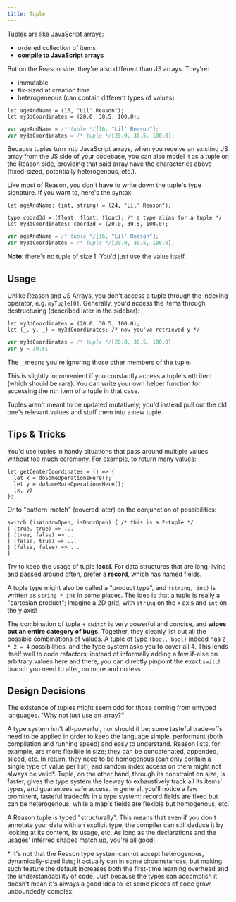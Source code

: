 ```yaml
---
title: Tuple
---
```


Tuples are like JavaScript arrays:

- ordered collection of items
- **compile to JavaScript arrays**

But on the Reason side, they're also different than JS arrays. They're:

- immutable
- fix-sized at creation time
- heterogeneous (can contain different types of values)

<!--DOCUSAURUS_CODE_TABS-->
<!--Reason-->
```reason
let ageAndName = (16, "Lil' Reason");
let my3dCoordinates = (20.0, 30.5, 100.0);
```
<!--Output-->
```js
var ageAndName = /* tuple */[16, "Lil' Reason"];
var my3dCoordinates = /* tuple */[20.0, 30.5, 100.0];
```
<!--END_DOCUSAURUS_CODE_TABS-->

Because tuples turn into JavaScript arrays, when you receive an existing JS array from the JS side of your codebase, you can also model it as a tuple on the Reason side, providing that said array have the characterics above (fixed-sized, potentially heterogenous, etc.).

Like most of Reason, you don't have to write down the tuple's type signature. If you want to, here's the syntax:

<!--DOCUSAURUS_CODE_TABS-->
<!--Reason-->
```reason
let ageAndName: (int, string) = (24, "Lil' Reason");

type coord3d = (float, float, float); /* a type alias for a tuple */
let my3dCoordinates: coord3d = (20.0, 30.5, 100.0);
```
<!--Output-->
```js
var ageAndName = /* tuple */[16, "Lil' Reason"];
var my3dCoordinates = /* tuple */[20.0, 30.5, 100.0];
```
<!--END_DOCUSAURUS_CODE_TABS-->


**Note**: there's no tuple of size 1. You'd just use the value itself.

## Usage

Unlike Reason and JS Arrays, you don't access a tuple through the indexing operator, e.g. `myTuple[0]`. Generally, you'd access the items through destructuring (described later in the sidebar):

<!--DOCUSAURUS_CODE_TABS-->
<!--Reason-->
```reason
let my3dCoordinates = (20.0, 30.5, 100.0);
let (_, y, _) = my3dCoordinates; /* now you've retrieved y */
```
<!--Output-->
```js
var my3dCoordinates = /* tuple */[20.0, 30.5, 100.0];
var y = 30.5;
```
<!--END_DOCUSAURUS_CODE_TABS-->

The `_` means you're ignoring those other members of the tuple.

This is slightly inconvenient if you constantly access a tuple's nth item (which should be rare). You can write your own helper function for accessing the nth item of a tuple in that case.

Tuples aren't meant to be updated mutatively; you'd instead pull out the old one's relevant values and stuff them into a new tuple.

## Tips & Tricks

You'd use tuples in handy situations that pass around multiple values without too much ceremony. For example, to return many values:

```reason
let getCenterCoordinates = () => {
  let x = doSomeOperationsHere();
  let y = doSomeMoreOperationsHere();
  (x, y)
};
```

Or to "pattern-match" (covered later) on the conjunction of possibilities:

```reason
switch (isWindowOpen, isDoorOpen) { /* this is a 2-tuple */
| (true, true) => ...
| (true, false) => ...
| (false, true) => ...
| (false, false) => ...
}
```

Try to keep the usage of tuple **local**. For data structures that are long-living and passed around often, prefer a **record**, which has named fields.

A tuple type might also be called a "product type", and `(string, int)` is written as `string * int` in some places. The idea is that a tuple is really a "cartesian product"; imagine a 2D grid, with `string` on the x axis and `int` on the y axis!

The combination of tuple + `switch` is very powerful and concise, and **wipes out an entire category of bugs**. Together, they cleanly list out all the possible combinations of values. A tuple of type `(bool, bool)` indeed has `2 * 2 = 4` possibilities, and the type system asks you to cover all 4. This lends itself well to code refactors; instead of informally adding a few if-else on arbitrary values here and there, you can directly pinpoint the exact `switch` branch you need to alter, no more and no less.

## Design Decisions

The existence of tuples might seem odd for those coming from untyped languages. "Why not just use an array?"

A type system isn't all-powerful, nor should it be; some tasteful trade-offs need to be applied in order to keep the language simple, performant (both compilation and running speed) and easy to understand. Reason lists, for example, are more flexible in size; they can be concatenated, appended, sliced, etc. In return, they need to be homogenous (can only contain a single type of value per list), and random index access on them might not always be valid*. Tuple, on the other hand, through its constraint on size, is faster, gives the type system the leeway to exhaustively track all its items' types, and guarantees safe access. In general, you'll notice a few prominent, tasteful tradeoffs in a type system: record fields are fixed but can be heterogenous, while a map's fields are flexible but homogenous, etc.

A Reason tuple is typed "structurally". This means that even if you don't annotate your data with an explicit type, the compiler can still deduce it by looking at its content, its usage, etc. As long as the declarations and the usages' inferred shapes match up, you're all good!

\* It's not that the Reason type system cannot accept heterogenous, dynamically-sized lists; it actually can in some circumstances, but making such feature the default increases both the first-time learning overhead and the understandability of code. Just because the types can accomplish it doesn't mean it's always a good idea to let some pieces of code grow unboundedly complex!
